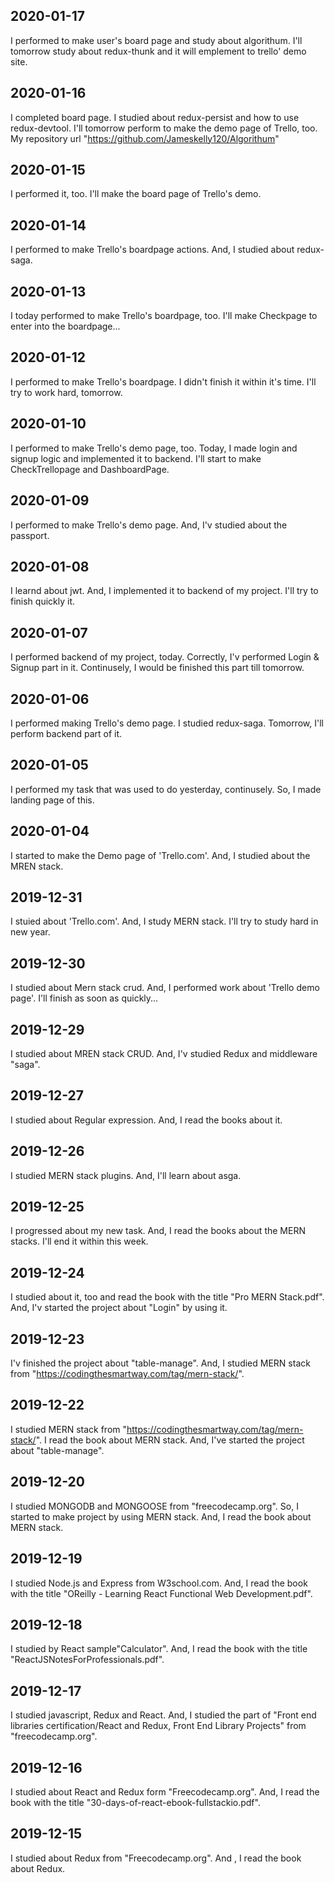 ##  2020-01-17
I performed to make user's board page and study about algorithum.
I'll tomorrow study about redux-thunk and it will emplement to trello' demo site.

##  2020-01-16
I completed board page.
I studied about redux-persist and how to use redux-devtool.
I'll tomorrow perform to make the demo page of Trello, too.
My repository url "https://github.com/Jameskelly120/Algorithum"

##  2020-01-15
I performed it, too.
I'll make the board page of Trello's demo.

##  2020-01-14
I performed to make Trello's boardpage actions.
And, I studied about redux-saga.

##  2020-01-13
I today performed to make Trello's boardpage, too.
I'll make Checkpage to enter into the boardpage...

##  2020-01-12
I performed to make Trello's boardpage.
I didn't finish it within it's time.
I'll try to work hard, tomorrow.

##  2020-01-10
I performed to make Trello's demo page, too.
Today, I made login and signup logic and implemented it to backend.
I'll start to make CheckTrellopage and DashboardPage.

##  2020-01-09
I performed to make Trello's demo page.
And, I'v studied about the passport.

##  2020-01-08
I learnd about jwt.
And, I implemented it to backend of my project.
I'll try to finish quickly it.

##  2020-01-07
I performed backend of my project, today.
Correctly, I'v performed Login & Signup part in it.
Continusely, I would be finished this part till tomorrow.

##  2020-01-06
I performed making Trello's demo page.
I studied redux-saga.
Tomorrow, I'll perform backend part of it.

##  2020-01-05
I performed my task that was used to do yesterday, continusely.
So, I made landing page of this.

##  2020-01-04
I started to make the Demo page of 'Trello.com'.
And, I studied about the MREN stack.

##  2019-12-31
I stuied about 'Trello.com'.
And, I study MERN stack.
I'll try to study hard in new year.

##  2019-12-30
I studied about Mern stack crud.
And, I performed work about 'Trello demo page'.
I'll finish as soon as quickly...

##  2019-12-29
I studied about MREN stack CRUD.
And, I'v studied Redux and middleware "saga".

##  2019-12-27
I studied about Regular expression.
And, I read the books about it.

##  2019-12-26
I studied MERN stack plugins.
And, I'll learn about asga.

##  2019-12-25
I progressed about my new task.
And, I read the books about the MERN stacks.
I'll end it within this week.

##   2019-12-24
I studied about it, too and read the book with the title "Pro MERN Stack.pdf".
And, I'v started the project about "Login" by using it.

##   2019-12-23
I'v finished the project about "table-manage".
And, I studied MERN stack from "https://codingthesmartway.com/tag/mern-stack/".

##   2019-12-22
I studied MERN stack from "https://codingthesmartway.com/tag/mern-stack/".
I read the book about MERN stack.
And, I've started the project about "table-manage".

##   2019-12-20
I studied MONGODB and MONGOOSE from "freecodecamp.org".
So, I started to make project by using MERN stack.
And, I read the book about MERN stack.

##   2019-12-19
I studied Node.js and Express from W3school.com.
And, I read the book with the title "OReilly - Learning React Functional Web Development.pdf".

##   2019-12-18
I studied by React sample"Calculator".
And, I read the book with the title "ReactJSNotesForProfessionals.pdf".

##   2019-12-17
I studied javascript, Redux and React.
And, I studied the part of "Front end libraries certification/React and Redux, Front End Library Projects" from "freecodecamp.org".

##   2019-12-16
I studied about React and Redux form "Freecodecamp.org".
And, I read the book with the title "30-days-of-react-ebook-fullstackio.pdf".

##   2019-12-15
I studied about Redux from "Freecodecamp.org".
And , I read the book about Redux.
